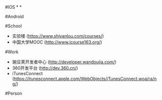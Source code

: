 #IOS
*
*

#Android

#School
* 实验楼 (https://www.shiyanlou.com/courses/)
* 中国大学MOOC (http://www.icourse163.org/)

#Work
* 豌豆荚开发者中心 (http://developer.wandoujia.com/)
* 360开发平台 (http://dev.360.cn/)
* iTunesConnect (https://itunesconnect.apple.com/WebObjects/iTunesConnect.woa/ra/ng/)

#Person


